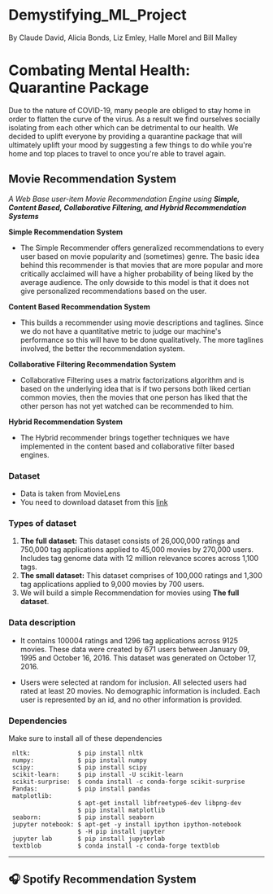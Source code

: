 # Demystifying_ML_Project
By Claude David, Alicia Bonds, Liz Emley, Halle Morel and Bill Malley

# Combating Mental Health: Quarantine Package
Due to the nature of COVID-19, many people are obliged to stay home in order to flatten the curve of the virus. As a result we find ourselves socially isolating from each other which can be detrimental to our health. We decided to uplift everyone by providing a quarantine package that will ultimately uplift your mood by suggesting a few things to do while you're home and top places to travel to once you're able to travel again. 

## Movie Recommendation System
_A Web Base user-item Movie Recommendation Engine using_ _**Simple, Content Based, Collaborative Filtering, and Hybrid Recommendation Systems**_

__Simple Recommendation System__
* The Simple Recommender offers generalized recommendations to every user based on movie popularity and (sometimes) genre.
The basic idea behind this recommender is that movies that are more popular and more critically acclaimed will have a higher probability of being liked by the average audience. The only dowside to this model is that it does not give personalized recommendations based on the user.

__Content Based Recommendation System__
* This builds a recommender using movie descriptions and taglines. Since we do not have a quantitative metric to judge our machine's performance so this will have to be done qualitatively. The more taglines involved, the better the recommendation system. 

__Collaborative Filtering Recommendation System__
* Collaborative Filtering uses a matrix factorizations algorithm and is based on the underlying idea that is if two persons both liked certian common movies, then the movies that one person has liked that the other person has not yet watched can be recommended to him. 

__Hybrid Recommendation System__
* The Hybrid recommender brings together techniques we have implemented in the content based and collaborative filter based engines.


### Dataset 

* Data is taken from MovieLens
* You need to download dataset from this [link](https://drive.google.com/file/d/1UqPAeLIQONcy6UlBJen96XB4VmhDtmcQ/view?usp=sharing)

### Types of dataset

1. **The full dataset:** This dataset consists of 26,000,000 ratings and 750,000 tag applications applied to 45,000 movies by 270,000 users. Includes tag genome data with 12 million relevance scores across 1,100 tags.
2. **The small dataset:** This dataset comprises of 100,000 ratings and 1,300 tag applications applied to 9,000 movies by 700 users.
3. We will build a simple Recommendation for movies using **The full dataset**.


### Data description
* It contains 100004 ratings and 1296 tag applications across 9125 movies. These data were created by 671 users between January 09, 1995 and October 16, 2016. This dataset was generated on October 17, 2016.

* Users were selected at random for inclusion. All selected users had rated at least 20 movies. No demographic information is included. Each user is represented by an id, and no other information is provided.

### Dependencies
Make sure to install all of these dependencies
```
 nltk:             $ pip install nltk
 numpy:            $ pip install numpy
 scipy:            $ pip install scipy
 scikit-learn:     $ pip install -U scikit-learn
 scikit-surprise:  $ conda install -c conda-forge scikit-surprise
 Pandas:           $ pip install pandas
 matplotlib: 
                   $ apt-get install libfreetype6-dev libpng-dev
                   $ pip install matplotlib 
 seaborn:          $ pip install seaborn
 jupyter notebook: $ apt-get -y install ipython ipython-notebook
                   $ -H pip install jupyter
 jupyter lab       $ pip install jupyterlab
 textblob          $ conda install -c conda-forge textblob 
```
---------------------------------
## 🎧 Spotify Recommendation System
